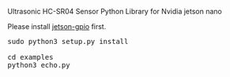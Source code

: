 Ultrasonic HC-SR04 Sensor Python Library for Nvidia jetson nano

Please install  [jetson-gpio](https://github.com/NVIDIA/jetson-gpio) first.
<pre>
sudo python3 setup.py install

cd examples
python3 echo.py
</pre>

